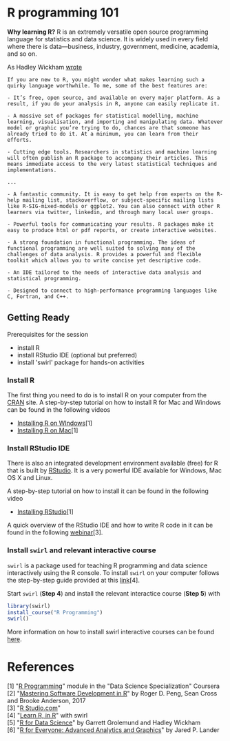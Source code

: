 # R programming 101

__Why learning R?__ R is an extremely versatile open source programming language for statistics and data science. It is widely used in every field where there is data—business, industry, government, medicine, academia, and so on.

As Hadley Wickham [wrote](http://adv-r.had.co.nz/Introduction.html)

```
If you are new to R, you might wonder what makes learning such a quirky language worthwhile. To me, some of the best features are:

- It’s free, open source, and available on every major platform. As a result, if you do your analysis in R, anyone can easily replicate it.

- A massive set of packages for statistical modelling, machine learning, visualisation, and importing and manipulating data. Whatever model or graphic you’re trying to do, chances are that someone has already tried to do it. At a minimum, you can learn from their efforts.

- Cutting edge tools. Researchers in statistics and machine learning will often publish an R package to accompany their articles. This means immediate access to the very latest statistical techniques and implementations.

...

- A fantastic community. It is easy to get help from experts on the R-help mailing list, stackoverflow, or subject-specific mailing lists like R-SIG-mixed-models or ggplot2. You can also connect with other R learners via twitter, linkedin, and through many local user groups.

- Powerful tools for communicating your results. R packages make it easy to produce html or pdf reports, or create interactive websites.

- A strong foundation in functional programming. The ideas of functional programming are well suited to solving many of the challenges of data analysis. R provides a powerful and flexible toolkit which allows you to write concise yet descriptive code.

- An IDE tailored to the needs of interactive data analysis and statistical programming.

- Designed to connect to high-performance programming languages like C, Fortran, and C++.
```


## Getting Ready

Prerequisites for the session

- install R
- install RStudio IDE (optional but preferred)
- install 'swirl' package for hands-on activities

### Install R

The first thing you need to do is to install R on your computer from the [CRAN](https://cran.r-project.org/) site. A step-by-step tutorial on how to install R for Mac and Windows can be found in the following videos

- [Installing R on WIndows](https://www.youtube.com/watch?v=Ohnk9hcxf9M&feature=youtu.be)[1]    
- [Installing R on Mac](https://www.youtube.com/watch?v=uxuuWXU-7UQ&feature=youtu.be)[1]  


### Install RStudio IDE

There is also an integrated development environment available (free) for R that is built by [RStudio](https://www.rstudio.com/products/rstudio/download/). It is a very powerful IDE available for Windows, Mac OS X and Linux. 

A step-by-step tutorial on how to install it can be found in the following video

- [Installing RStudio](https://www.youtube.com/watch?v=bM7Sfz-LADM&feature=youtu.be)[1]

A quick overview of the RStudio IDE and how to write R code in it can be found in the following [webinar](https://www.rstudio.com/resources/webinars/rstudio-essentials-webinar-series-part-1/)[3].

### Install `swirl` and relevant interactive course

`swirl` is a package used for teaching R programming and data science interactively using the R console. To install `swirl` on your computer follows the step-by-step guide provided at this [link](http://swirlstats.com/students.html)[4].

Start `swirl` (__Step 4__) and install the relevant interactice course (__Step 5__) with 

```r
library(swirl)
install_course("R Programming")
swirl()
```

More information on how to install swirl interactive courses can be found [here](https://github.com/swirldev/swirl_courses).

# References

[1] "[R Programming](https://www.coursera.org/learn/r-programming)" module in the "Data Science Specialization" Coursera  
[2] "[Mastering Software Development in R](http://rdpeng.github.io/RProgDA/)" by Roger D. Peng, Sean Cross and Brooke Anderson, 2017  
[3] "[R Studio.com](https://www.rstudio.com/)"  
[4] "[Learn R, in R](http://swirlstats.com/)" with swirl  
[5] "[R for Data Science](http://r4ds.had.co.nz/)" by Garrett Grolemund and Hadley Wickham  
[6] "[R for Everyone: Advanced Analytics and Graphics](https://www.goodreads.com/book/show/20306869-r-for-everyone)" by Jared P. Lander
